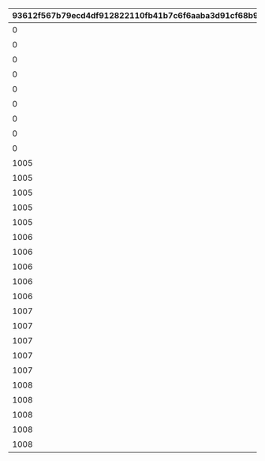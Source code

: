 |93612f567b79ecd4df912822110fb41b7c6f6aaba3d91cf68b9196aca9913b81|534fdd00613da2ad7df5bda013c058ee488d03435635caf9cd2551e768573e04|42e0f9accab332bf2e07255d52f39cce03d32a033c865cd440d669ae80732cc3|5175fcce94e0a53e584b33bd4d6b0cd49f806a40a6a09e512133bc741ac89daa|96cb013a8dc3c827fd966b138586450a2e74d4097a28da2d2446cc0bcbc2a23f|e79565a43913e05d5be319a90bbace9f4e9fbf9d55d57e055be894b1e26622ca|fdc71ac565b5025b9ea687ad0219ee7175303eb83ed84cffb9f34c196ae83fc4|65221b2a187d7f26bd77dc8bd650cc1394693764be0c2f44e407a07b76ddc0f4|fef811188950f3e042e45167ce940909dba7109f14b6d5458a86e3525ee8237a|75271626aacbf200ebf8932c4b344965cb8eea6e2513799dbc62d3bff340d4f7|0f998fe471c6cfbc289390c86a5b85b1ddedec0f447db082ece6983a3c514e09|
| --- | --- | --- | --- | --- | --- | --- | --- | --- | --- | --- |
|0|1|10000101|10|2021/08/24 11:59:59|1000|10000101|7000|2021/08/17 12:00:00|0|1回バトルしよう|
|0|5|10000102|10|2021/08/24 11:59:59|1000|10000102|7000|2021/08/17 12:00:00|0|5回バトルしよう|
|0|10|10000103|10|2021/08/24 11:59:59|1000|10000103|7000|2021/08/17 12:00:00|0|10回バトルしよう|
|0|15|10000104|10|2021/08/24 11:59:59|1000|10000104|7000|2021/08/17 12:00:00|0|15回バトルしよう|
|0|20|10000105|10|2021/08/24 11:59:59|1000|10000105|7000|2021/08/17 12:00:00|0|20回バトルしよう|
|0|25|10000106|10|2021/08/24 11:59:59|1000|10000106|7000|2021/08/17 12:00:00|0|25回バトルしよう|
|0|30|10000107|10|2021/08/24 11:59:59|1000|10000107|7000|2021/08/17 12:00:00|0|30回バトルしよう|
|0|35|10000108|10|2021/08/24 11:59:59|1000|10000108|7000|2021/08/17 12:00:00|0|35回バトルしよう|
|0|40|10000109|10|2021/08/24 11:59:59|1000|10000109|7000|2021/08/17 12:00:00|0|40回バトルしよう|
|1005|3000000|10050501|50|2021/08/24 11:59:59|1005|10050501|7001|2021/08/17 12:00:00|0|ミソラに累積300万ダメージ与えよう|
|1005|9000000|10050502|50|2021/08/24 11:59:59|1005|10050502|7001|2021/08/17 12:00:00|0|ミソラに累積900万ダメージ与えよう|
|1005|15000000|10050503|50|2021/08/24 11:59:59|1005|10050503|7001|2021/08/17 12:00:00|0|ミソラに累積1500万ダメージ与えよう|
|1005|1|10050511|51|2021/08/24 11:59:59|1005|10050511|7002|2021/08/17 12:00:00|1000000|ミソラに1度のバトルで100万ダメージ与えよう|
|1005|1|10050512|51|2021/08/24 11:59:59|1005|10050512|7002|2021/08/17 12:00:00|3000000|ミソラに1度のバトルで300万ダメージ与えよう|
|1006|5000000|10060601|60|2021/08/24 11:59:59|1006|10060601|7001|2021/08/17 12:00:00|0|ランファに累積500万ダメージ与えよう|
|1006|15000000|10060602|60|2021/08/24 11:59:59|1006|10060602|7001|2021/08/17 12:00:00|0|ランファに累積1500万ダメージ与えよう|
|1006|24000000|10060603|60|2021/08/24 11:59:59|1006|10060603|7001|2021/08/17 12:00:00|0|ランファに累積2400万ダメージ与えよう|
|1006|1|10060611|61|2021/08/24 11:59:59|1006|10060611|7002|2021/08/17 12:00:00|2000000|ランファに1度のバトルで200万ダメージ与えよう|
|1006|1|10060612|61|2021/08/24 11:59:59|1006|10060612|7002|2021/08/17 12:00:00|5000000|ランファに1度のバトルで500万ダメージ与えよう|
|1007|3000000|10070701|70|2021/08/24 11:59:59|1007|10070701|7001|2021/08/17 12:00:00|0|アゾールドに累積300万ダメージ与えよう|
|1007|9000000|10070702|70|2021/08/24 11:59:59|1007|10070702|7001|2021/08/17 12:00:00|0|アゾールドに累積900万ダメージ与えよう|
|1007|15000000|10070703|70|2021/08/24 11:59:59|1007|10070703|7001|2021/08/17 12:00:00|0|アゾールドに累積1500万ダメージ与えよう|
|1007|1|10070711|71|2021/08/24 11:59:59|1007|10070711|7002|2021/08/17 12:00:00|1000000|アゾールドに1度のバトルで100万ダメージ与えよう|
|1007|1|10070712|71|2021/08/24 11:59:59|1007|10070712|7002|2021/08/17 12:00:00|3000000|アゾールドに1度のバトルで300万ダメージ与えよう|
|1008|5000000|10080801|80|2021/08/24 11:59:59|1008|10080801|7001|2021/08/17 12:00:00|0|カリザに累積500万ダメージ与えよう|
|1008|15000000|10080802|80|2021/08/24 11:59:59|1008|10080802|7001|2021/08/17 12:00:00|0|カリザに累積1500万ダメージ与えよう|
|1008|24000000|10080803|80|2021/08/24 11:59:59|1008|10080803|7001|2021/08/17 12:00:00|0|カリザに累積2400万ダメージ与えよう|
|1008|1|10080811|81|2021/08/24 11:59:59|1008|10080811|7002|2021/08/17 12:00:00|2000000|カリザに1度のバトルで200万ダメージ与えよう|
|1008|1|10080812|81|2021/08/24 11:59:59|1008|10080812|7002|2021/08/17 12:00:00|5000000|カリザに1度のバトルで500万ダメージ与えよう|